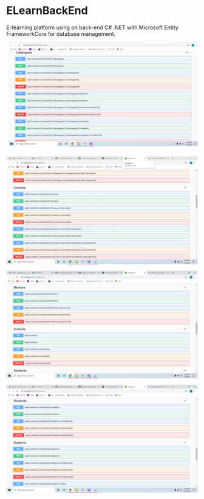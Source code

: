 # ELearnBackEnd

E-learning platform using on back-end C# .NET with Microsoft Entity FrameworkCore for database management.


![catalogues routes](photo1.jpg)


![courses routes](photo2.jpg)


![mentors & schools routes](photo3.jpg)


![students & subjects routes](photo5.jpg)
